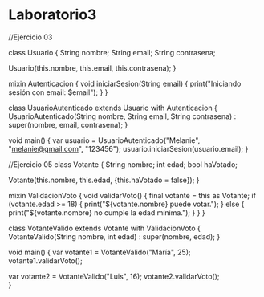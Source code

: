 # Laboratorio3

//Ejercicio 03

class Usuario {
  String nombre;
  String email;
  String contrasena;

  Usuario(this.nombre, this.email, this.contrasena);
}

mixin Autenticacion {
  void iniciarSesion(String email) {
    print("Iniciando sesión con email: $email");
  }
}

class UsuarioAutenticado extends Usuario with Autenticacion {
  UsuarioAutenticado(String nombre, String email, String contrasena) : super(nombre, email, contrasena);
}

void main() {
  var usuario = UsuarioAutenticado("Melanie", "melanie@gmail.com", "123456");
  usuario.iniciarSesion(usuario.email); 
}



//Ejercicio 05
class Votante {
  String nombre;
  int edad;
  bool haVotado;

  Votante(this.nombre, this.edad, {this.haVotado = false});
}

mixin ValidacionVoto {
  void validarVoto() {
    final votante = this as Votante;
    if (votante.edad >= 18) {
      print("${votante.nombre} puede votar.");
    } else {
      print("${votante.nombre} no cumple la edad mínima.");
    }
  }
}

class VotanteValido extends Votante with ValidacionVoto {
  VotanteValido(String nombre, int edad) : super(nombre, edad);
}

void main() {
  var votante1 = VotanteValido("María", 25);
  votante1.validarVoto();

  var votante2 = VotanteValido("Luis", 16);
  votante2.validarVoto();  
}
